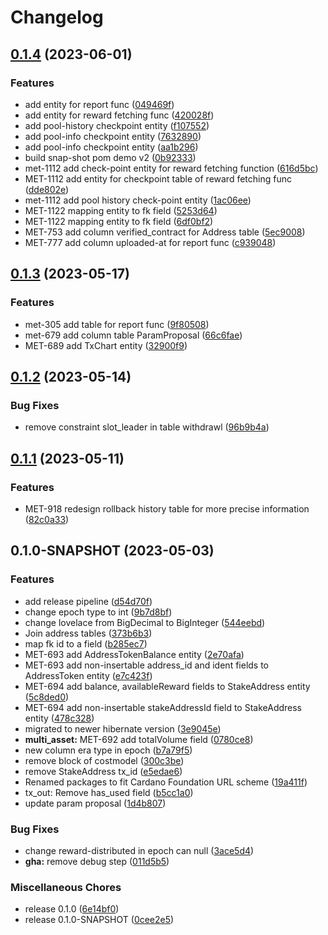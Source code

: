 # Changelog

## [0.1.4](https://github.com/cardano-foundation/cf-java-cardano-common-explorer/compare/v0.1.3...v0.1.4) (2023-06-01)


### Features

* add entity for report func ([049469f](https://github.com/cardano-foundation/cf-java-cardano-common-explorer/commit/049469f624375f4694a968ffe58aa1507b90f20e))
* add entity for reward fetching func ([420028f](https://github.com/cardano-foundation/cf-java-cardano-common-explorer/commit/420028f9ac131eaef761fcb873aae2e746bdd6e3))
* add pool-history checkpoint entity ([f107552](https://github.com/cardano-foundation/cf-java-cardano-common-explorer/commit/f1075524aac6817dd6ed5fba0b1fde956b43bc3d))
* add pool-info checkpoint entity ([7632890](https://github.com/cardano-foundation/cf-java-cardano-common-explorer/commit/7632890a59afda03f12bce9d7ac3ff0a15df98e9))
* add pool-info checkpoint entity ([aa1b296](https://github.com/cardano-foundation/cf-java-cardano-common-explorer/commit/aa1b296ae1e05f0a3635b8bae6014aee6de4896b))
* build snap-shot pom demo v2 ([0b92333](https://github.com/cardano-foundation/cf-java-cardano-common-explorer/commit/0b92333971fbe2ebb5925fedf5f2d179d5fad808))
* met-1112 add check-point entity for reward fetching function ([616d5bc](https://github.com/cardano-foundation/cf-java-cardano-common-explorer/commit/616d5bce0294b79e8e60aec14b354dab8be5b09d))
* MET-1112 add entity for checkpoint table of reward fetching func ([dde802e](https://github.com/cardano-foundation/cf-java-cardano-common-explorer/commit/dde802e677d838c392c17720eaeeb58ec50a34e4))
* met-1112 add pool history check-point entity ([1ac06ee](https://github.com/cardano-foundation/cf-java-cardano-common-explorer/commit/1ac06ee4fc44de119245765df0553b180f856961))
* MET-1122 mapping entity to fk field ([5253d64](https://github.com/cardano-foundation/cf-java-cardano-common-explorer/commit/5253d641c9d5ea2b1e1892627a717ac285113696))
* MET-1122 mapping entity to fk field ([6df0bf2](https://github.com/cardano-foundation/cf-java-cardano-common-explorer/commit/6df0bf2efb4772cb9e9c126fe0b159ae1ef6c6e2))
* MET-753 add column verified_contract for Address table ([5ec9008](https://github.com/cardano-foundation/cf-java-cardano-common-explorer/commit/5ec9008a755321b0bb3ee0d4ae1bf2a105d27abc))
* MET-777 add column uploaded-at for report func ([c939048](https://github.com/cardano-foundation/cf-java-cardano-common-explorer/commit/c939048d83814d0efb7e984128675b1ed84f7618))

## [0.1.3](https://github.com/cardano-foundation/cf-java-cardano-common-explorer/compare/v0.1.2...v0.1.3) (2023-05-17)


### Features

* met-305 add table for report func ([9f80508](https://github.com/cardano-foundation/cf-java-cardano-common-explorer/commit/9f80508439446b70945905a9843197261509eebc))
* met-679 add column table ParamProposal ([66c6fae](https://github.com/cardano-foundation/cf-java-cardano-common-explorer/commit/66c6fae11b8dad1c43759f88e8645e9c1006fa30))
* MET-689 add TxChart entity ([32900f9](https://github.com/cardano-foundation/cf-java-cardano-common-explorer/commit/32900f9c0ae94133ed2138a898a5fb90468ffd68))

## [0.1.2](https://github.com/cardano-foundation/cf-java-cardano-common-explorer/compare/v0.1.1...v0.1.2) (2023-05-14)


### Bug Fixes

* remove constraint slot_leader in table withdrawl ([96b9b4a](https://github.com/cardano-foundation/cf-java-cardano-common-explorer/commit/96b9b4ac6061853f8a9112282f0555110800e79c))

## [0.1.1](https://github.com/cardano-foundation/cf-java-cardano-common-explorer/compare/v0.1.0...v0.1.1) (2023-05-11)


### Features

* MET-918 redesign rollback history table for more precise information ([82c0a33](https://github.com/cardano-foundation/cf-java-cardano-common-explorer/commit/82c0a3365a79d6b0c9b72ab5504d55b149ab0684))

## 0.1.0-SNAPSHOT (2023-05-03)


### Features

* add release pipeline ([d54d70f](https://github.com/cardano-foundation/cf-java-cardano-common-explorer/commit/d54d70f0a87c86ccac28dd49fc605687cf4051a2))
* change epoch type to int ([9b7d8bf](https://github.com/cardano-foundation/cf-java-cardano-common-explorer/commit/9b7d8bf95851128aa117f22ba07682eba4b8c367))
* change lovelace from BigDecimal to BigInteger ([544eebd](https://github.com/cardano-foundation/cf-java-cardano-common-explorer/commit/544eebd8c4a10890031942658ed4729e8d90e81f))
* Join address tables ([373b6b3](https://github.com/cardano-foundation/cf-java-cardano-common-explorer/commit/373b6b304aa82e2e077e28e0d05c547154b4b579))
* map fk id to a field ([b285ec7](https://github.com/cardano-foundation/cf-java-cardano-common-explorer/commit/b285ec7ffa1e0f9279aaa2e7fbce42a5d8c2e4d3))
* MET-693 add AddressTokenBalance entity ([2e70afa](https://github.com/cardano-foundation/cf-java-cardano-common-explorer/commit/2e70afa298e4bbdd07a3081fbc24332dc6cbb13c))
* MET-693 add non-insertable address_id and ident fields to AddressToken entity ([e7c423f](https://github.com/cardano-foundation/cf-java-cardano-common-explorer/commit/e7c423ff71b0e7907454e8938092d76dc31e1b73))
* MET-694 add balance, availableReward fields to StakeAddress entity ([5c8ded0](https://github.com/cardano-foundation/cf-java-cardano-common-explorer/commit/5c8ded024fdf7719395d27370a21ceb24fa2068d))
* MET-694 add non-insertable stakeAddressId field to StakeAddress entity ([478c328](https://github.com/cardano-foundation/cf-java-cardano-common-explorer/commit/478c3280d326d0fcfe50fcb6517bd48b6e51bc1b))
* migrated to newer hibernate version ([3e9045e](https://github.com/cardano-foundation/cf-java-cardano-common-explorer/commit/3e9045e15829625fb29a0bbf10a3eb183b90e67a))
* **multi_asset:** MET-692 add totalVolume field ([0780ce8](https://github.com/cardano-foundation/cf-java-cardano-common-explorer/commit/0780ce8eb09db47203f9876480fc29e89290689b))
* new column era type in epoch ([b7a79f5](https://github.com/cardano-foundation/cf-java-cardano-common-explorer/commit/b7a79f50b00652d5a952adc478b9ad26eb49d6dc))
* remove block of costmodel ([300c3be](https://github.com/cardano-foundation/cf-java-cardano-common-explorer/commit/300c3be8149776413eaa5e50ac3424728bcfa6af))
* remove StakeAddress tx_id ([e5edae6](https://github.com/cardano-foundation/cf-java-cardano-common-explorer/commit/e5edae67d08ace38d706e66a520d62f9344e32e4))
* Renamed packages to fit Cardano Foundation URL scheme ([19a411f](https://github.com/cardano-foundation/cf-java-cardano-common-explorer/commit/19a411fe95b13dd3c5d246bb83f04c61e5ef54d0))
* tx_out: Remove has_used field ([b5cc1a0](https://github.com/cardano-foundation/cf-java-cardano-common-explorer/commit/b5cc1a049bf9a75fd589406cbbdf67bafe9c9ad7))
* update param proposal ([1d4b807](https://github.com/cardano-foundation/cf-java-cardano-common-explorer/commit/1d4b807fe1aee1b22a7013044a40e6877e3f7f9c))


### Bug Fixes

* change reward-distributed in epoch can null ([3ace5d4](https://github.com/cardano-foundation/cf-java-cardano-common-explorer/commit/3ace5d47be1b224b43a9d78aafcf5a25aae43c43))
* **gha:** remove debug step ([011d5b5](https://github.com/cardano-foundation/cf-java-cardano-common-explorer/commit/011d5b5e516c9dea034a66abdbcd7182b49345e4))


### Miscellaneous Chores

* release 0.1.0 ([6e14bf0](https://github.com/cardano-foundation/cf-java-cardano-common-explorer/commit/6e14bf0c94658f30283582b58d8c65a360722e9f))
* release 0.1.0-SNAPSHOT ([0cee2e5](https://github.com/cardano-foundation/cf-java-cardano-common-explorer/commit/0cee2e53e4ce3dcd47bb4d15ef3b79bc47a0e749))
